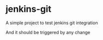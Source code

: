 # jenkins-git



A simple project to test jenkins git integration


And it should be triggered by any change

